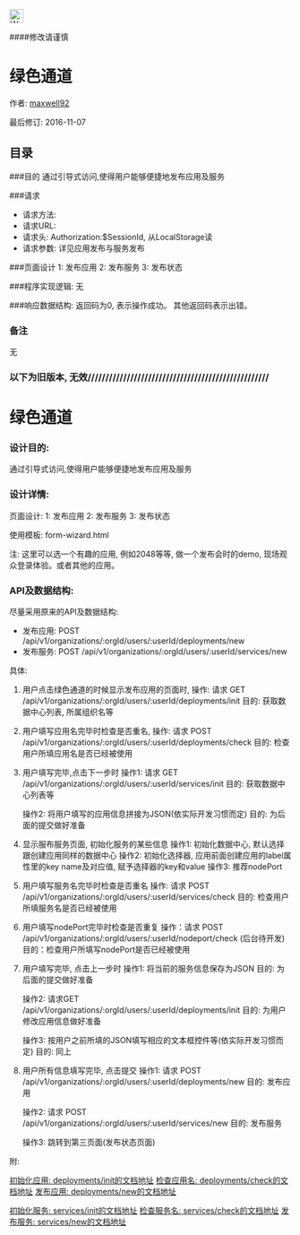 <img src="http://kubernetes.io/kubernetes/img/warning.png" alt="WARNING" width="25" height="25"> 

####修改请谨慎

绿色通道
==============

作者: [maxwell92](https://github.com/maxwell92)

最后修订: 2016-11-07

目录
--------------
###目的
通过引导式访问,使得用户能够便捷地发布应用及服务

###请求

* 请求方法: 
* 请求URL: 
* 请求头: Authorization:$SessionId, 从LocalStorage读 
* 请求参数: 
 详见应用发布与服务发布 

###页面设计 
1: 发布应用
2: 发布服务
3: 发布状态 

###程序实现逻辑:
无

###响应数据结构: 
返回码为0, 表示操作成功。
其他返回码表示出错。

### 备注
无


### 以下为旧版本, 无效///////////////////////////////////////////////////
绿色通道
=============

### 设计目的:
通过引导式访问,使得用户能够便捷地发布应用及服务

### 设计详情:
页面设计:
1: 发布应用
2: 发布服务
3: 发布状态 

使用模板: form-wizard.html

注: 这里可以选一个有趣的应用, 例如2048等等, 做一个发布会时的demo, 现场观众登录体验。或者其他的应用。


### API及数据结构:
尽量采用原来的API及数据结构:

* 发布应用: POST /api/v1/organizations/:orgId/users/:userId/deployments/new
* 发布服务: POST /api/v1/organizations/:orgId/users/:userId/services/new

具体:

1. 用户点击绿色通道的时候显示发布应用的页面时, 
   操作: 请求 GET /api/v1/organizations/:orgId/users/:userId/deployments/init
   目的: 获取数据中心列表, 所属组织名等
   
2. 用户填写应用名完毕时检查是否重名,
   操作: 请求 POST /api/v1/organizations/:orgId/users/:userId/deployments/check
   目的: 检查用户所填应用名是否已经被使用
   
3. 用户填写完毕,点击下一步时
   操作1: 请求 GET /api/v1/organizations/:orgId/users/:userId/services/init
   目的: 获取数据中心列表等
   
   操作2: 将用户填写的应用信息拼接为JSON(依实际开发习惯而定)
   目的: 为后面的提交做好准备
   
4. 显示服布服务页面, 初始化服务的某些信息
   操作1: 初始化数据中心, 默认选择跟创建应用同样的数据中心
   操作2: 初始化选择器, 应用前面创建应用的label属性里的key name及对应值, 赋予选择器的key和value
   操作3: 推荐nodePort
   
5. 用户填写服务名完毕时检查是否重名
   操作: 请求 POST /api/v1/organizations/:orgId/users/:userId/services/check
   目的: 检查用户所填服务名是否已经被使用

6. 用户填写nodePort完毕时检查是否重复
   操作：请求 POST /api/v1/organizations/:orgId/users/:userId/nodeport/check (后台待开发)
   目的：检查用户所填写nodePort是否已经被使用

7. 用户填写完毕, 点击上一步时
   操作1: 将当前的服务信息保存为JSON
   目的: 为后面的提交做好准备
  
   操作2: 请求GET /api/v1/organizations/:orgId/users/:userId/deployments/init
   目的: 为用户修改应用信息做好准备
   
   操作3: 按用户之前所填的JSON填写相应的文本框控件等(依实际开发习惯而定)
   目的: 同上

8. 用户所有信息填写完毕, 点击提交
   操作1: 请求 POST /api/v1/organizations/:orgId/users/:userId/deployments/new
   目的: 发布应用
   
   操作2: 请求 POST /api/v1/organizations/:orgId/users/:userId/services/new
   目的: 发布服务
   
   操作3: 跳转到第三页面(发布状态页面)

附:

   [初始化应用: deployments/init的文档地址](https://github.com/lth2015/yce/blob/master/doc/apis/deploy/create.md#应用发布准备)
   [检查应用名: deployments/check的文档地址](https://github.com/lth2015/yce/blob/master/doc/apis/deploy/check/README.md)
   [发布应用: deployments/new的文档地址](https://github.com/lth2015/yce/blob/master/doc/apis/deploy/create.md#应用发布请求提交)
   
   [初始化服务: services/init的文档地址](https://github.com/lth2015/yce/blob/master/doc/apis/service_endpoint/create_service.md#服务发布准备)
   [检查服务名: services/check的文档地址](https://github.com/lth2015/yce/blob/master/doc/apis/service_endpoint/check_service%26endpoint.md)
   [发布服务: services/new的文档地址](https://github.com/lth2015/yce/blob/master/doc/apis/service_endpoint/create_service.md#服务发布提交)
